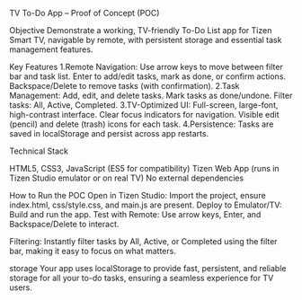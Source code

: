  TV To-Do App – Proof of Concept (POC)

Objective
Demonstrate a working, TV-friendly To-Do List app for Tizen Smart TV, navigable by remote, with persistent storage and essential task management features.

Key Features
1.Remote Navigation:
Use arrow keys to move between filter bar and task list.
Enter to add/edit tasks, mark as done, or confirm actions.
Backspace/Delete to remove tasks (with confirmation).
2.Task Management:
Add, edit, and delete tasks.
Mark tasks as done/undone.
Filter tasks: All, Active, Completed.
3.TV-Optimized UI:
Full-screen, large-font, high-contrast interface.
Clear focus indicators for navigation.
Visible edit (pencil) and delete (trash) icons for each task.
4.Persistence:
Tasks are saved in localStorage and persist across app restarts.


Technical Stack

HTML5, CSS3, JavaScript (ES5 for compatibility)
Tizen Web App (runs in Tizen Studio emulator or on real TV)
No external dependencies


How to Run the POC
Open in Tizen Studio:
Import the project, ensure index.html, css/style.css, and main.js are present.
Deploy to Emulator/TV:
Build and run the app.
Test with Remote:
Use arrow keys, Enter, and Backspace/Delete to interact.

Filtering:
Instantly filter tasks by All, Active, or Completed using the filter bar, making it easy to focus on what matters.

storage 
Your app uses localStorage to provide fast, persistent, and reliable storage for all your to-do tasks, ensuring a seamless experience for TV users.
